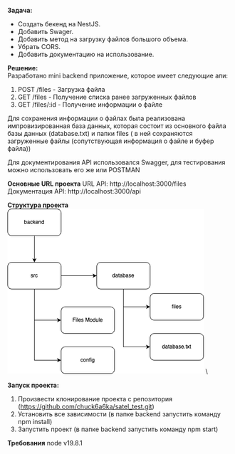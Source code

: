 **Задача:**
* Создать бекенд на NestJS.
* Добавить Swager.
* Добавить метод на загрузку файлов большого объема.
* Убрать CORS.
* Добавить документацию на использование.

**Решение:** \
Разработано mini backend приложение, которое имеет следующие апи:
1. POST /files - Загрузка файла
2. GET /files - Получение списка ранее загруженных файлов
3. GET /files/:id - Получение информации о файле

Для сохранения информации о файлах была реализована импровизированная база данных,
которая состоит из основного файла базы данных (database.txt) и папки files (
в ней сохраняются загруженные файлы (сопутствующая информация о файле и буфер файла))

Для документирования API использовался Swagger, для тестирования можно
использовать его же или POSTMAN

**Основные URL проекта**
URL API: http://localhost:3000/files \
Документация API: http://localhost:3000/api

**Структура проекта** \
![База данных -Страница — 2.drawio.png](%D0%91%D0%B0%D0%B7%D0%B0%20%D0%B4%D0%B0%D0%BD%D0%BD%D1%8B%D1%85%20-%D0%A1%D1%82%D1%80%D0%B0%D0%BD%D0%B8%D1%86%D0%B0%20%E2%80%94%202.drawio.png) \

**Запуск проекта:**
1. Произвести клонирование проекта с репозитория (https://github.com/chuck6a6ka/satel_test.git)
2. Установить все зависимости (в папке backend запустить команду npm install)
3. Запустить проект (в папке backend запустить команду npm start)

**Требования**
node v19.8.1

